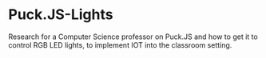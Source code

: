 # Puck.JS-Lights
Research for a Computer Science professor on Puck.JS and how to get it to control RGB LED lights, to implement IOT into the classroom setting.
